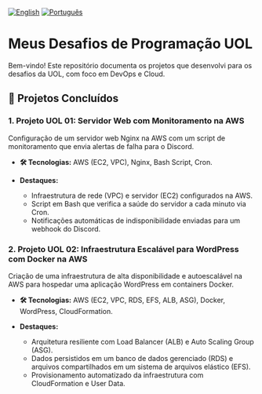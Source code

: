 [![English](https://img.shields.io/badge/English-blue.svg)](README.en.md)
[![Português](https://img.shields.io/badge/Português-green.svg)](README.md)

# Meus Desafios de Programação UOL

Bem-vindo! Este repositório documenta os projetos que desenvolvi para os desafios da UOL, com foco em DevOps e Cloud.

## 🚀 Projetos Concluídos

### 1. Projeto UOL 01: Servidor Web com Monitoramento na AWS

Configuração de um servidor web Nginx na AWS com um script de monitoramento que envia alertas de falha para o Discord.

- **🛠️ Tecnologias:** AWS (EC2, VPC), Nginx, Bash Script, Cron.

- **Destaques:**
    - Infraestrutura de rede (VPC) e servidor (EC2) configurados na AWS.
    - Script em Bash que verifica a saúde do servidor a cada minuto via Cron.
    - Notificações automáticas de indisponibilidade enviadas para um webhook do Discord.

### 2. Projeto UOL 02: Infraestrutura Escalável para WordPress com Docker na AWS

Criação de uma infraestrutura de alta disponibilidade e autoescalável na AWS para hospedar uma aplicação WordPress em containers Docker.

- **🛠️ Tecnologias:** AWS (EC2, VPC, RDS, EFS, ALB, ASG), Docker, WordPress, CloudFormation.

- **Destaques:**
    - Arquitetura resiliente com Load Balancer (ALB) e Auto Scaling Group (ASG).
    - Dados persistidos em um banco de dados gerenciado (RDS) e arquivos compartilhados em um sistema de arquivos elástico (EFS).
    - Provisionamento automatizado da infraestrutura com CloudFormation e User Data.
